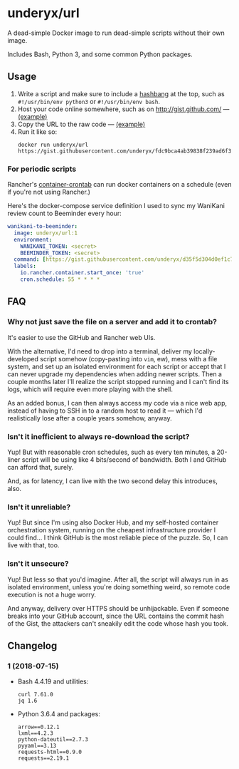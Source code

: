 # underyx/url

A dead-simple Docker image to run dead-simple scripts without their own image.

Includes Bash, Python 3, and some common Python packages.

## Usage

1. Write a script and make sure to include a [hashbang](https://en.wikipedia.org/wiki/Shebang_(Unix)) at the top, such as `#!/usr/bin/env python3` or `#!/usr/bin/env bash`.
2. Host your code online somewhere, such as on http://gist.github.com/ — [(example)](https://gist.github.com/underyx/fdc9bca4ab39838f239ad6f3a6ce0d8b)
3. Copy the URL to the raw code — [(example)](https://gist.githubusercontent.com/underyx/fdc9bca4ab39838f239ad6f3a6ce0d8b/raw/2a6d4e2f0e8f7c3e0eb856b98ee640acb1872609/testy)
4. Run it like so:
   ```
   docker run underyx/url https://gist.githubusercontent.com/underyx/fdc9bca4ab39838f239ad6f3a6ce0d8b/raw/2a6d4e2f0e8f7c3e0eb856b98ee640acb1872609/testy
   ```

### For periodic scripts

Rancher's [container-crontab](https://github.com/rancher/container-crontab) can run docker containers on a schedule (even if you're not using Rancher.)

Here's the docker-compose service definition I used to sync my WaniKani review count to Beeminder every hour:

```yaml
wanikani-to-beeminder:
  image: underyx/url:1
  environment:
    WANIKANI_TOKEN: <secret>
    BEEMINDER_TOKEN: <secret>
  command: [https://gist.githubusercontent.com/underyx/d35f5d304d0ef1c72c925169a0043fe8/raw/9a85ccb03d0b34eaac3fb6d8bd683ee89446a568/wk2bm.py]
  labels:
    io.rancher.container.start_once: 'true'
    cron.schedule: 55 * * * *
```

## FAQ

### Why not just save the file on a server and add it to crontab?

It's easier to use the GitHub and Rancher web UIs.

With the alternative, I'd need to drop into a terminal, deliver my locally-developed script somehow (copy-pasting into `vim`, ew), mess with a file system, and set up an isolated environment for each script or accept that I can never upgrade my dependencies when adding newer scripts. Then a couple months later I'll realize the script stopped running and I can't find its logs, which will require even more playing with the shell.

As an added bonus, I can then always access my code via a nice web app, instead of having to SSH in to a random host to read it — which I'd realistically lose after a couple years somehow, anyway.

### Isn't it inefficient to always re-download the script?

Yup! But with reasonable cron schedules, such as every ten minutes, a 20-liner script will be using like 4 bits/second of bandwidth. Both I and GitHub can afford that, surely.

And, as for latency, I can live with the two second delay this introduces, also.

### Isn't it unreliable?

Yup! But since I'm using also Docker Hub, and my self-hosted container orchestration system, running on the cheapest infrastructure provider I could find… I think GitHub is the most reliable piece of the puzzle. So, I can live with that, too.

### Isn't it unsecure?

Yup! But less so that you'd imagine. After all, the script will always run in as isolated environment, unless you're doing something weird, so remote code execution is not a huge worry.

And anyway, delivery over HTTPS should be unhijackable.
Even if someone breaks into your GitHub account, since the URL contains the commit hash of the Gist, the attackers can't sneakily edit the code whose hash you took.

## Changelog

### 1 (2018-07-15)

- Bash 4.4.19 and utilities:

  ```
  curl 7.61.0
  jq 1.6
  ```

- Python 3.6.4 and packages:

  ```
  arrow==0.12.1
  lxml==4.2.3
  python-dateutil==2.7.3
  pyyaml==3.13
  requests-html==0.9.0
  requests==2.19.1
  ```
